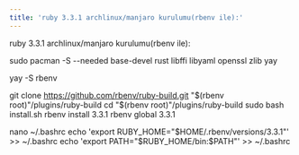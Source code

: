 ```yaml
---
title: 'ruby 3.3.1 archlinux/manjaro kurulumu(rbenv ile):'
---
```


ruby 3.3.1 archlinux/manjaro kurulumu(rbenv ile):

sudo pacman -S --needed base-devel rust libffi libyaml openssl zlib yay

yay -S rbenv

git clone https://github.com/rbenv/ruby-build.git "$(rbenv root)"/plugins/ruby-build
cd "$(rbenv root)"/plugins/ruby-build
sudo bash install.sh
rbenv install 3.3.1
rbenv global 3.3.1

nano ~/.bashrc
echo 'export RUBY_HOME="$HOME/.rbenv/versions/3.3.1"' >> ~/.bashrc
echo 'export PATH="$RUBY_HOME/bin:$PATH"' >> ~/.bashrc
